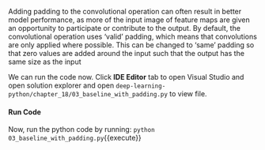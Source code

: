 Adding padding to the convolutional operation can often result in better model performance, as
more of the input image of feature maps are given an opportunity to participate or contribute
to the output. By default, the convolutional operation uses ‘valid’ padding, which means that
convolutions are only applied where possible. This can be changed to ‘same’ padding so that
zero values are added around the input such that the output has the same size as the input

We can run the code now. Click **IDE Editor** tab to open Visual Studio and open solution explorer and open `deep-learning-python/chapter_18/03_baseline_with_padding.py` to view file.


#### Run Code
Now, run the python code by running: `python 03_baseline_with_padding.py`{{execute}}

